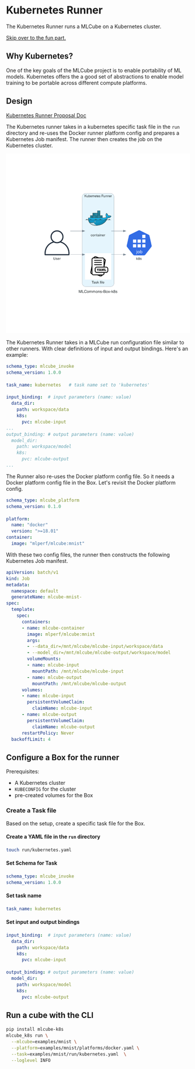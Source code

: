 # Kubernetes Runner

The Kubernetes Runner runs a MLCube on a Kubernetes cluster.

[Skip over to the fun part.](#prepare-a-kubernetes-cluster)

## Why Kubernetes?

One of the key goals of the MLCube project is to enable portability of ML models.
Kubernetes offers the a good set of abstractions to enable model training to be portable
across different compute platforms.

## Design

[Kubernetes Runner Proposal Doc](http://bit.ly/cube-k8s-runner)

The Kubernetes runner takes in a kubernetes specific task file in the `run` directory and re-uses the Docker runner
platform config and prepares a Kubernetes Job manifest. The runner then creates the job on the Kubernetes cluster.

![Design](../assets/mlcube-k8s.png)


The Kubernetes Runner takes in a MLCube run configuration file similar to other runners. With clear definitions of input
and output bindings.
Here's an example:

```yaml
schema_type: mlcube_invoke
schema_version: 1.0.0

task_name: kubernetes   # task name set to 'kubernetes'

input_binding:  # input parameters (name: value)
  data_dir:
    path: workspace/data
    k8s:
      pvc: mlcube-input
...
output_binding: # output parameters (name: value)
  model_dir:
    path: workspace/model
    k8s:
      pvc: mlcube-output
...
```

The Runner also re-uses the Docker platform config file. So it needs a Docker platform config file in the Box. Let's
revisit the Docker platform config.

```yaml
schema_type: mlcube_platform
schema_version: 0.1.0

platform:
  name: "docker"
  version: ">=18.01"
container:
  image: "mlperf/mlcube:mnist"
```

With these two config files, the runner then constructs the following Kubernetes Job manifest. 

```yaml
apiVersion: batch/v1
kind: Job
metadata:
  namespace: default
  generateName: mlcube-mnist-
spec:
  template:
    spec:
      containers:
      - name: mlcube-container
        image: mlperf/mlcube:mnist
        args:
        - --data_dir=/mnt/mlcube/mlcube-input/workspace/data
        - --model_dir=/mnt/mlcube/mlcube-output/workspace/model
        volumeMounts:
        - name: mlcube-input
          mountPath: /mnt/mlcube/mlcube-input
        - name: mlcube-output
          mountPath: /mnt/mlcube/mlcube-output
      volumes:
      - name: mlcube-input
        persistentVolumeClaim:
          claimName: mlcube-input
      - name: mlcube-output
        persistentVolumeClaim:
          claimName: mlcube-output
      restartPolicy: Never
  backoffLimit: 4
```

## Configure a Box for the runner

Prerequisites:

- A Kubernetes cluster
- `KUBECONFIG` for the cluster
- pre-created volumes for the Box

### Create a Task file

Based on the setup, create a specific task file for the Box.

#### Create a YAML file in the `run` directory

```bash
touch run/kubernetes.yaml
```

#### Set Schema for Task

```yaml
schema_type: mlcube_invoke
schema_version: 1.0.0
```

#### Set task name

```yaml
task_name: kubernetes
```

#### Set input and output bindings

```yaml
input_binding:  # input parameters (name: value)
  data_dir:
    path: workspace/data
    k8s:
      pvc: mlcube-input

output_binding: # output parameters (name: value)
  model_dir:
    path: workspace/model
    k8s:
      pvc: mlcube-output
```

## Run a cube with the CLI

```bash
pip install mlcube-k8s
mlcube_k8s run \
  --mlcube=examples/mnist \
  --platform=examples/mnist/platforms/docker.yaml \
  --task=examples/mnist/run/kubernetes.yaml  \
  --loglevel INFO
```
